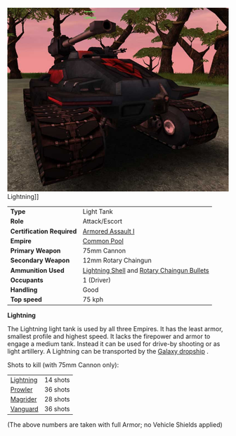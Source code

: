 ![](../images/Lightning.jpg "fig:Lightning.jpg") Lightning\]\]

|                            |                                                                                                                             |
| -------------------------- | --------------------------------------------------------------------------------------------------------------------------- |
| **Type**                   | Light Tank                                                                                                                  |
| **Role**                   | Attack/Escort                                                                                                               |
| **Certification Required** | [Armored Assault I](../certifications/Armored_Assault_I.md)                                                                 |
| **Empire**                 | [Common Pool](../terminology/Common_Pool.md)                                                                                |
| **Primary Weapon**         | 75mm Cannon                                                                                                                 |
| **Secondary Weapon**       | 12mm Rotary Chaingun                                                                                                        |
| **Ammunition Used**        | [Lightning Shell](../ammunition/Lightning_Shell.md) and [Rotary Chaingun Bullets](../ammunition/Rotary_Chaingun_Bullets.md) |
| **Occupants**              | 1 (Driver)                                                                                                                  |
| **Handling**               | Good                                                                                                                        |
| **Top speed**              | 75 kph                                                                                                                      |

**Lightning**

The Lightning light tank is used by all three Empires. It has the least armor,
smallest profile and highest speed. It lacks the firepower and armor to engage a
medium tank. Instead it can be used for drive-by shooting or as light artillery.
A Lightning can be transported by the [Galaxy dropship](Galaxy.md) .

Shots to kill (with 75mm Cannon only):

|                            |          |
| -------------------------- | -------- |
| [Lightning](Lightning.md)  | 14 shots |
| [Prowler](Prowler.md)      | 36 shots |
| [Magrider](Magrider.md) | 28 shots |
| [Vanguard](Vanguard.md)    | 36 shots |

(The above numbers are taken with full Armor; no Vehicle Shields applied)

